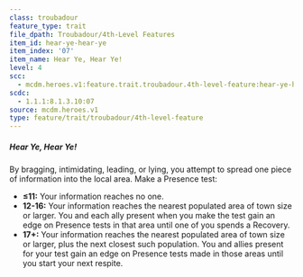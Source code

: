 ```yaml
---
class: troubadour
feature_type: trait
file_dpath: Troubadour/4th-Level Features
item_id: hear-ye-hear-ye
item_index: '07'
item_name: Hear Ye, Hear Ye!
level: 4
scc:
  - mcdm.heroes.v1:feature.trait.troubadour.4th-level-feature:hear-ye-hear-ye
scdc:
  - 1.1.1:8.1.3.10:07
source: mcdm.heroes.v1
type: feature/trait/troubadour/4th-level-feature
---
```


##### Hear Ye, Hear Ye!

By bragging, intimidating, leading, or lying, you attempt to spread one piece of information into the local area. Make a Presence test:

- **≤11:** Your information reaches no one.
- **12-16:** Your information reaches the nearest populated area of town size or larger. You and each ally present when you make the test gain an edge on Presence tests in that area until one of you spends a Recovery.
- **17+:** Your information reaches the nearest populated area of town size or larger, plus the next closest such population. You and allies present for your test gain an edge on Presence tests made in those areas until you start your next respite.
